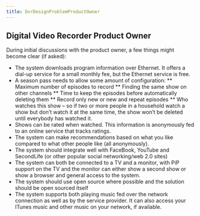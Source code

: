 ```yaml
---
title: DvrDesignProblemProductOwner
---
```

## Digital Video Recorder Product Owner
During initial discussions with the product owner, a few things might become clear (if asked):
* The system downloads program information over Ethernet. It offers a dial-up service for a small monthly fee, but the Ethernet service is free.
* A season pass needs to allow some amount of configuration:
** Maximum number of episodes to record
** Finding the same show on other channels
** Time to keep the episodes before automatically deleting them
** Record only new or new and repeat episodes
** Who watches this show – so if two or more people in a household watch a show but don’t watch it at the same time, the show won’t be deleted until everybody has watched it.
* Shows can be rated when watched. This information is anonymously fed to an online service that tracks ratings.
* The system can make recommendations based on what you like compared to what other people like (all anonymously).
* The system should integrate well with FaceBook, YouTube and SecondLife (or other popular social networking/web 2.0 sites)
* The system can both be connected to a TV and a monitor, with PiP support on the TV and the monitor can either show a second show or show a browser and general access to the system.
* The system should use open source where possible and the solution should be open sourced itself
* The system supports both playing music fed over the network connection as well as by the service provider. It can also access your ITunes music and other music on your network, if available.
